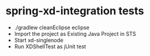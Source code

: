 spring-xd-integration tests
===========================

* ./gradlew cleanEclipse eclipse
* Import the project as Existing Java Project in STS
* Start xd-singlenode
* Run XDShellTest as jUnit test
